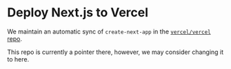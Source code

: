 # Deploy Next.js to Vercel

We maintain an automatic sync of `create-next-app` in the [`vercel/vercel` repo](https://github.com/vercel/vercel/tree/main/examples/nextjs).

This repo is currently a pointer there, however, we may consider changing it to here.
